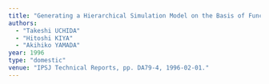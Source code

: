 ```yaml
---
title: "Generating a Hierarchical Simulation Model on the Basis of Functional Model of Register Transfers"
authors:
  - "Takeshi UCHIDA"
  - "Hitoshi KIYA"
  - "Akihiko YAMADA"
year: 1996
type: "domestic"
venue: "IPSJ Technical Reports, pp. DA79-4, 1996-02-01."
---
```

